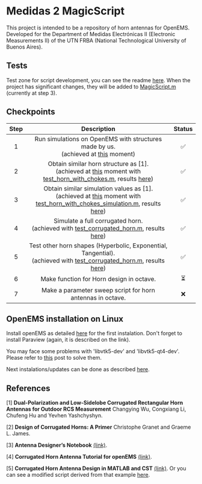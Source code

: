 # Medidas 2 MagicScript

This project is intended to be a repository of horn antennas for OpenEMS. Developed for the Department of Medidas Electrónicas II (Electronic Measurements II) of the UTN FRBA (National Technological University of Buenos Aires).

## Tests
Test zone for script development, you can see the readme [here](/Tests/README.md). When the project has significant changes, they will be added to [MagicScript.m](MagicScript.m) (currently at step 3).

## Checkpoints

|Step|Description|Status|
|:---:|:---:|:---:|
|1|Run simulations on OpenEMS with structures made by us.<br />(achieved at [this](https://github.com/monteiroman/medidas2_magicScript/tree/e91d77f7ba519339ee20ab937bb6875e94559fc0) moment)|✅|
|2|Obtain similar horn structure as [1].<br />(achieved at [this](https://github.com/monteiroman/medidas2_magicScript/tree/d6bcb67d9ceb91d669a03ce52e1ebb5fea73e0dc) moment with [test_horn_with_chokes.m](/Tests/Structure_test/test_horn_with_chokes.m), results [here](/Tests/README.md))|✅|
|3|Obtain similar simulation values as [1].<br />(achieved at [this](https://github.com/monteiroman/medidas2_magicScript/tree/12c9e1740e78929e84c12cb717035419cef249a2) moment with [test_horn_with_chokes_simulation.m](/Tests/Simulation_test/test_horn_with_chokes_simulation.m), results [here](/Tests/README.md))|✅|
|4|Simulate a full corrugated horn.<br />(achieved with [test_corrugated_horn.m](/Tests/Simulation_test/test_corrugated_horn.m), results [here](/Tests/README.md))|✅|
|5|Test other horn shapes (Hyperbolic, Exponential, Tangential).<br />(achieved with [test_corrugated_horn.m](/Tests/Simulation_test/test_corrugated_horn.m), results [here](/Tests/README.md))|✅|
|6|Make function for Horn design in octave.|⏳|
|7|Make a parameter sweep script for horn antennas in octave.|❌|


## OpenEMS installation on Linux
Install openEMS as detailed [here](http://www.openems.de/index.php/Compile_from_Source.html#Linux) for the 
first instalation. Don't forget to install Paraview (again, it is described on the link).

You may face some problems with 'libvtk5-dev' and 'libvtk5-qt4-dev'. Please refer to [this](https://ubuntuforums.org/showthread.php?t=2431395) post to solve them.

Next instalations/updates can be done as described 
[here](https://github.com/thliebig/openEMS-Project#update-instruction).

## References
[1] **Dual-Polarization and Low-Sidelobe Corrugated Rectangular Horn Antennas for Outdoor RCS Measurement** Changying Wu, Congxiang Li, Chufeng Hu and Yevhen Yashchyshyn.

[2] **Design of Corrugated Horns: A Primer** Christophe Granet and Graeme L. James.

[3] **Antenna Designer’s Notebook** [(link)](http://antennadesigner.org/).

[4] **Corrugated Horn Antenna Tutorial for openEMS** [(link)](https://openems.de/forum/viewtopic.php?f=3&t=900).

[5] **Corrugated Horn Antenna Design in MATLAB and CST** [(link)](https://www.youtube.com/watch?v=Fh7Ri-CNEjs&ab_channel=SimulationMaster). Or you can see a modified script derived from that example [here](/MatlabToCST_example).
